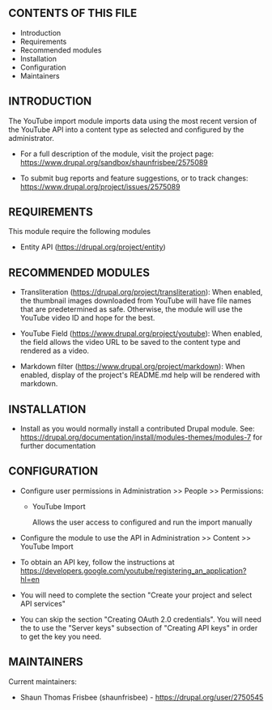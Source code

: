 CONTENTS OF THIS FILE
---------------------

 * Introduction
 * Requirements
 * Recommended modules
 * Installation
 * Configuration
 * Maintainers

INTRODUCTION
------------
The YouTube import module imports data using the most recent version of the
YouTube API into a content type as selected and configured by the administrator.

 * For a full description of the module, visit the project page:
   https://www.drupal.org/sandbox/shaunfrisbee/2575089

 * To submit bug reports and feature suggestions, or to track changes:
   https://www.drupal.org/project/issues/2575089

REQUIREMENTS
------------
This module require the following modules
 * Entity API (https://drupal.org/project/entity)

RECOMMENDED MODULES
-------------------
 * Transliteration (https://drupal.org/project/transliteration):
   When enabled, the thumbnail images downloaded from YouTube will have file 
   names that are predetermined as safe. Otherwise, the module will use the
   YouTube video ID and hope for the best.
 
 * YouTube Field (https://www.drupal.org/project/youtube):
   When enabled, the field allows the video URL to be saved to the content
   type and rendered as a video.

 * Markdown filter (https://www.drupal.org/project/markdown):
   When enabled, display of the project's README.md help will be rendered with
   markdown.

INSTALLATION
------------
 * Install as you would normally install a contributed Drupal module. See:
   https://drupal.org/documentation/install/modules-themes/modules-7
   for further documentation

CONFIGURATION
-------------
 * Configure user permissions in Administration >> People >> Permissions:

   - YouTube Import

     Allows the user access to configured and run the import manually

 * Configure the module to use the API in
   Administration >> Content >> YouTube Import

 * To obtain an API key, follow the instructions at
   https://developers.google.com/youtube/registering_an_application?hl=en

 * You will need to complete the section "Create your project and select
   API services"

 * You can skip the section "Creating OAuth 2.0 credentials". You will
   need the to use the "Server keys" subsection of "Creating API keys"
   in order to get the key you need.

MAINTAINERS
-----------
Current maintainers:
 * Shaun Thomas Frisbee (shaunfrisbee) - https://drupal.org/user/2750545
